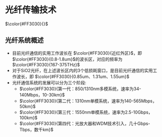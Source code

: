 # 光纤传输技术

$\color{#FF3030}{}$

## 光纤系统概述

* 目前光纤通信的实用工作波长在 $\color{#FF3030}{近红外区}$，即 $\color{#FF3030}{0.8-1.8um}$的波长区，对应的频率为 $\color{#FF3030}{167-375THz}$
* 对于SiO2光纤，在上述波长区内的3个低损耗窗口，是目前光纤通信的实用工作波长，即 $\color{#FF3030}{0.85um、1.31um、1.55um}$
* 光纤通信系统的发展可以分为三个阶段:
  * $\color{#FF3030}{第一代：850/1310nm多模系统，速率为34-140Mbps，10-30km}$
  * $\color{#FF3030}{第二代：1310nm单模系统，速率为140-565Mbps，50km}$
  * $\color{#FF3030}{第三代：1550nm单模系统，速率为2.5-10Gbps，100km}$
  * $\color{#FF3030}{第四代：光放大器和WDM技术引入，几十Gbps-Tbps，数千km}$
